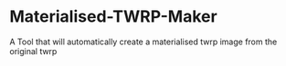 # Materialised-TWRP-Maker
A Tool that will automatically create a materialised twrp image from the original twrp
